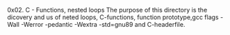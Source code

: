 0x02. C - Functions, nested loops
The purpose of this directory is the dicovery and us of neted loops, C-functions, function prototype,gcc flags -Wall -Werror -pedantic -Wextra -std=gnu89 and C-headerfile.
